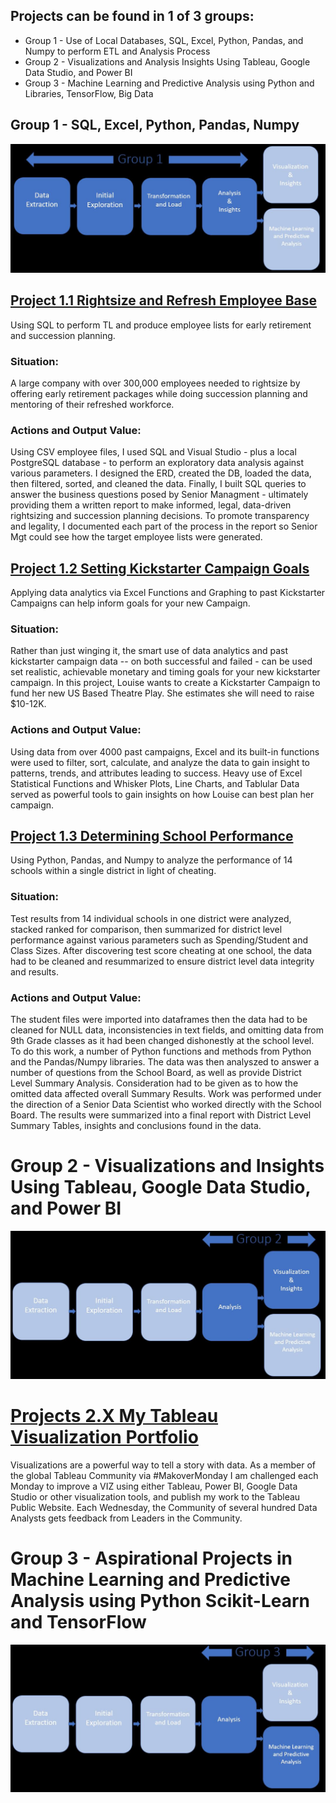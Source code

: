 ## Projects can be found in 1 of 3 groups:  
* Group 1 - Use of Local Databases, SQL, Excel, Python, Pandas, and Numpy to perform ETL and Analysis Process 
* Group 2 - Visualizations and Analysis Insights Using Tableau, Google Data Studio, and Power BI
* Group 3 - Machine Learning and Predictive Analysis using Python and Libraries, TensorFlow, Big Data

## Group 1 - SQL, Excel, Python, Pandas, Numpy
![](/images/DSProcess1.JPG)

## [Project 1.1 Rightsize and Refresh Employee Base](https://github.com/tcottrell321/Pewlett_Hackard_Analysis)
Using SQL to perform TL and produce employee lists for early retirement and succession planning. 

### Situation:
A large company with over 300,000 employees needed to rightsize by offering early retirement packages while doing succession planning and mentoring of their refreshed workforce.  

### Actions and Output Value:
Using CSV employee files, I used SQL and Visual Studio - plus a local PostgreSQL database - to perform an exploratory data analysis against various parameters. I designed the ERD, created the DB, loaded the data, then filtered, sorted, and cleaned the data. Finally, I built SQL queries to answer the business questions posed by Senior Managment - ultimately providing them a written report to make informed, legal, data-driven rightsizing and succession planning decisions. To promote transparency and legality, I documented each part of the process in the report so Senior Mgt could see how the target employee lists were generated. 


## [Project 1.2 Setting Kickstarter Campaign Goals](https://github.com/tcottrell321/kickstarter-analysis)
Applying data analytics via Excel Functions and Graphing to past Kickstarter Campaigns can help inform goals for your new Campaign. 

### Situation:
Rather than just winging it, the smart use of data analytics and past kickstarter campaign data -- on both successful and failed - can be used set realistic, achievable monetary and timing goals for your new kickstarter campaign. In this project, Louise wants to create a Kickstarter Campaign to fund her new US Based Theatre Play. She estimates she will need to raise $10-12K. 

### Actions and Output Value:
Using data from over 4000 past campaigns, Excel and its built-in functions were used to filter, sort, calculate, and analyze the data to gain insight to patterns, trends, and attributes leading to success. Heavy use of Excel Statistical Functions and Whisker Plots, Line Charts, and Tablular Data served as powerful tools to gain insights on how Louise can best plan her campaign.  


## [Project 1.3 Determining School Performance](https://github.com/tcottrell321/school_district_analysis)
Using Python, Pandas, and Numpy to analyze the performance of 14 schools within a single district in light of cheating.  

### Situation:
Test results from 14 individual schools in one district were analyzed, stacked ranked for comparison, then summarized for district level performance against various parameters such as Spending/Student and Class Sizes. After discovering test score cheating at one school, the data had to be cleaned and resummarized to ensure district level data integrity and results. 

### Actions and Output Value:  
The student files were imported into dataframes then the data had to be cleaned for NULL data, inconsistencies in text fields, and omitting data from 9th Grade classes as it had been changed dishonestly at the school level. To do this work, a number of Python functions and methods from Python and the Pandas/Numpy libraries. The data was then analyszed to answer a number of questions from the School Board, as well as provide District Level Summary Analysis. Consideration had to be given as to how the omitted data affected overall Summary Results. Work was performed under the direction of a Senior Data Scientist who worked directly with the School Board. 
The results were summarized into a final report with District Level Summary Tables, insights and conclusions found in the data. 



# Group 2 - Visualizations and Insights Using Tableau, Google Data Studio, and Power BI
![](/images/DSProcess2.JPG)

# [Projects 2.X My Tableau Visualization Portfolio](https://public.tableau.com/profile/thomas.cottrell#!/?newProfile=&activeTab=0)
Visualizations are a powerful way to tell a story with data. As a member of the global Tableau Community via #MakoverMonday I am challenged each Monday to improve a VIZ using either Tableau, Power BI, Google Data Studio or other visualization tools, and publish my work to the Tableau Public Website. Each Wednesday, the Community of several hundred Data Analysts gets feedback from Leaders in the Community. 

# Group 3 - Aspirational Projects in Machine Learning and Predictive Analysis using Python Scikit-Learn and TensorFlow
![](/images/DSProcess3.JPG)


